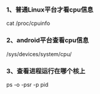 ### 1、普通Linux平台才看cpu信息

cat /proc/cpuinfo

### 2、android平台查看cpu信息

/sys/devices/system/cpu/

### 3、查看进程运行在哪个核上

ps -o -psr -p pid

